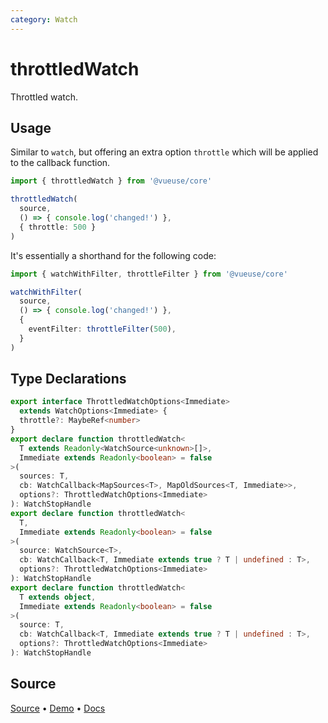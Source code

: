 ```yaml
---
category: Watch
---
```


# throttledWatch

Throttled watch.

## Usage

Similar to `watch`, but offering an extra option `throttle` which will be applied to the callback function.

```ts
import { throttledWatch } from '@vueuse/core'

throttledWatch(
  source,
  () => { console.log('changed!') },
  { throttle: 500 }
)
```

It's essentially a shorthand for the following code:

```ts
import { watchWithFilter, throttleFilter } from '@vueuse/core'

watchWithFilter(
  source,
  () => { console.log('changed!') },
  {
    eventFilter: throttleFilter(500),
  }
)
```


<!--FOOTER_STARTS-->
## Type Declarations

```typescript
export interface ThrottledWatchOptions<Immediate>
  extends WatchOptions<Immediate> {
  throttle?: MaybeRef<number>
}
export declare function throttledWatch<
  T extends Readonly<WatchSource<unknown>[]>,
  Immediate extends Readonly<boolean> = false
>(
  sources: T,
  cb: WatchCallback<MapSources<T>, MapOldSources<T, Immediate>>,
  options?: ThrottledWatchOptions<Immediate>
): WatchStopHandle
export declare function throttledWatch<
  T,
  Immediate extends Readonly<boolean> = false
>(
  source: WatchSource<T>,
  cb: WatchCallback<T, Immediate extends true ? T | undefined : T>,
  options?: ThrottledWatchOptions<Immediate>
): WatchStopHandle
export declare function throttledWatch<
  T extends object,
  Immediate extends Readonly<boolean> = false
>(
  source: T,
  cb: WatchCallback<T, Immediate extends true ? T | undefined : T>,
  options?: ThrottledWatchOptions<Immediate>
): WatchStopHandle
```

## Source

[Source](https://github.com/vueuse/vueuse/blob/main/packages/shared/throttledWatch/index.ts) • [Demo](https://github.com/vueuse/vueuse/blob/main/packages/shared/throttledWatch/demo.vue) • [Docs](https://github.com/vueuse/vueuse/blob/main/packages/shared/throttledWatch/index.md)


<!--FOOTER_ENDS-->
